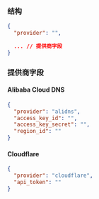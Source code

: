 ### 结构

```json
{
  "provider": "",
  
  ... // 提供商字段
}
```

### 提供商字段

#### Alibaba Cloud DNS

```json
{
  "provider": "alidns",
  "access_key_id": "",
  "access_key_secret": "",
  "region_id": ""
}
```

#### Cloudflare

```json
{
  "provider": "cloudflare",
  "api_token": ""
}
```